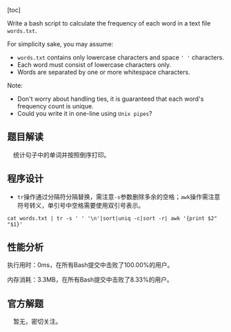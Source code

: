 [toc]

Write a bash script to calculate the frequency of each word in a text file `words.txt`.

For simplicity sake, you may assume:

* `words.txt` contains only lowercase characters and space `' '` characters.
* Each word must consist of lowercase characters only.
* Words are separated by one or more whitespace characters.



Note:

* Don't worry about handling ties, it is guaranteed that each word's frequency count is unique.
* Could you write it in one-line using `Unix pipes`?



## 题目解读

&emsp;统计句子中的单词并按照倒序打印。

## 程序设计

* `tr`操作通过分隔符分隔替换，需注意`-s`参数删除多余的空格；`awk`操作需注意符号转义，单引号中空格需要使用双引号表示。

```shell
cat words.txt | tr -s ' ' '\n'|sort|uniq -c|sort -r| awk '{print $2" "$1}'
```

## 性能分析

执行用时：0ms，在所有Bash提交中击败了100.00%的用户。

内存消耗：3.3MB，在所有Bash提交中击败了8.33%的用户。

## 官方解题

&emsp;暂无，密切关注。